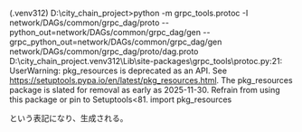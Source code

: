 (.venv312) D:\city_chain_project>python -m grpc_tools.protoc -I network/DAGs/common/grpc_dag/proto --python_out=network/DAGs/common/grpc_dag/gen --grpc_python_out=network/DAGs/common/grpc_dag/gen network/DAGs/common/grpc_dag/proto/dag.proto
D:\city_chain_project\.venv312\Lib\site-packages\grpc_tools\protoc.py:21: UserWarning: pkg_resources is deprecated as an API. See https://setuptools.pypa.io/en/latest/pkg_resources.html. The pkg_resources package is slated for removal as early as 2025-11-30. Refrain from using this package or pin to Setuptools<81.
  import pkg_resources

という表記になり、生成される。
